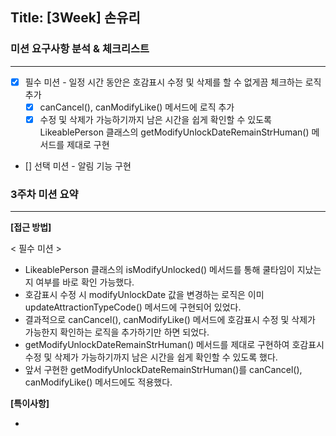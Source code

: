 ## Title: [3Week] 손유리

### 미션 요구사항 분석 & 체크리스트

---

- [x] 필수 미션 - 일정 시간 동안은 호감표시 수정 및 삭제를 할 수 없게끔 체크하는 로직 추가
  - [x] canCancel(), canModifyLike() 메서드에 로직 추가
  - [x] 수정 및 삭제가 가능하기까지 남은 시간을 쉽게 확인할 수 있도록 LikeablePerson 클래스의 getModifyUnlockDateRemainStrHuman() 메서드를 제대로 구현
- [] 선택 미션 - 알림 기능 구현



### 3주차 미션 요약

---

**[접근 방법]**

< 필수 미션 >
- LikeablePerson 클래스의 isModifyUnlocked() 메서드를 통해 쿨타임이 지났는지 여부를 바로 확인 가능했다.
- 호감표시 수정 시 modifyUnlockDate 값을 변경하는 로직은 이미 updateAttractionTypeCode() 메서드에 구현되어 있었다.
- 결과적으로 canCancel(), canModifyLike() 메서드에 호감표시 수정 및 삭제가 가능한지 확인하는 로직을 추가하기만 하면 되었다.
- getModifyUnlockDateRemainStrHuman() 메서드를 제대로 구현하여 호감표시 수정 및 삭제가 가능하기까지 남은 시간을 쉽게 확인할 수 있도록 했다.
- 앞서 구현한 getModifyUnlockDateRemainStrHuman()를 canCancel(), canModifyLike() 메서드에도 적용했다.



**[특이사항]**

-